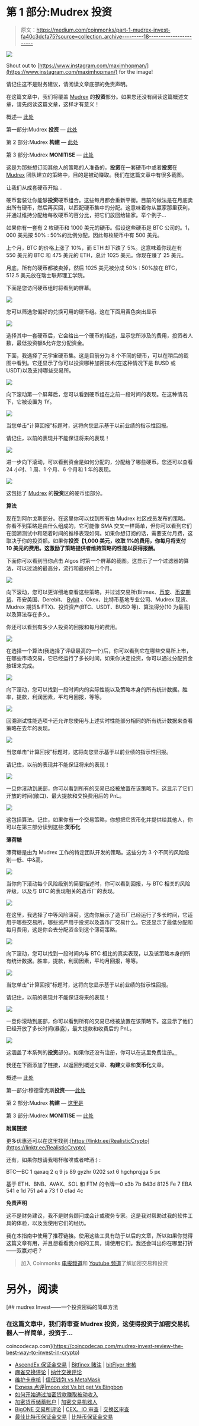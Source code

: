 # 第 1 部分:Mudrex 投资

> 原文：<https://medium.com/coinmonks/part-1-mudrex-invest-fa40c3dcfa75?source=collection_archive---------18----------------------->

![](img/beef04195ab69a1cfa89af5700bf1b23.png)

Shout out to [https://www.instagram.com/maximhopman/](https://www.instagram.com/maximhopman/) for the image!

请记住这不是财务建议，请阅读文章底部的免责声明。

在这篇文章中，我们将覆盖 [Mudrex](https://mudrex.com/signup?referral_code=MARK8081) 的**投资**部分。如果您还没有阅读这篇概述文章，请先阅读这篇文章，这样才有意义！

概述— [此处](https://realisticcrypto.medium.com/is-this-free-automated-trading-and-investment-platform-something-that-all-crypto-traders-and-1cb8440adaef)

第一部分:Mudrex **投资** — [此处](https://realisticcrypto.medium.com/fa40c3dcfa75)

第 2 部分:Mudrex **构建** — [此处](https://realisticcrypto.medium.com/part-2-mudrex-build-ca22a9dcc30a)

第 3 部分:Mudrex **MONITISE** — [此处](https://realisticcrypto.medium.com/part-3-mudrex-monetise-2575e5d91b28)

这是为那些想订阅其他人的策略的人准备的，**投资**在一套硬币中或者**投资**在 [Mudrex](https://mudrex.com/signup?referral_code=MARK8081) 团队建立的策略中，目的是被动赚取。我们在这篇文章中有很多截图。

让我们从成套硬币开始…

硬币套装让你能够**投资**硬币组合。这些每月都会重新平衡。目前的做法是在月底卖出所有硬币，然后再买回，以匹配硬币集中的分配。这意味着你从赢家那里获利，并通过维持分配给每枚硬币的百分比，把它们放回给输家。举个例子…

如果你有一套有 2 枚硬币和 1000 美元的硬币。假设这些硬币是 BTC 公司的。1，000 美元按 50% : 50%的比例分配，因此每枚硬币中有 500 美元。

上个月，BTC 的价格上涨了 10%，而 ETH 却下跌了 5%。这意味着你现在有 550 美元的 BTC 和 475 美元的 ETH，总计 1025 美元。你现在赚了 25 美元。

月底，所有的硬币都被卖掉，然后 1025 美元被分成 50% : 50%放在 BTC，512.5 美元放在瑞士联邦理工学院。

下面是您访问硬币组时将看到的屏幕。

![](img/8fecbb6db25eebf4fe634fb482b07609.png)

您可以筛选您偏好的兑换可用的硬币组。这在下面用黄色突出显示

![](img/8cca528f1e922df2450f388c536b4ed2.png)

选择其中一套硬币后，它会给出一个硬币的描述，显示您所涉及的费用，投资者人数，最低投资额&允许您分配资金。

下面，我选择了元宇宙硬币集。这是目前分为 8 个不同的硬币，可以在稍后的截图中看到。它还显示了你可以投资哪种加密技术(在这种情况下是 BUSD 或 USDT)以及支持哪些交易所。

![](img/fd4cf5e2b39a22119cf26d4b65600ba5.png)

向下滚动第一个屏幕后，您可以看到硬币组在之前一段时间的表现。在这种情况下，它被设置为 1Y。

![](img/716146ae61c21743c17280ca93499add.png)

当您单击“计算回报”标题时，这将向您显示基于以前业绩的指示性回报。

请记住，以前的表现并不能保证将来的表现！

![](img/23edb1b87a65c34cea9c86195e6521ba.png)

进一步向下滚动，可以看到资金是如何分配的，分配给了哪些硬币。您还可以查看 24 小时、1 周、1 个月、6 个月和 1 年的表现。

![](img/f4a157c5d138b19374cf7e303b9c2ebe.png)

这包括了 [Mudrex](https://mudrex.com/signup?referral_code=MARK8081) 的**投资**区的硬币组部分。

**算法**

现在到阿尔戈斯部分。在这里你可以找到所有由 Mudrex 社区成员发布的策略。你看不到策略是由什么组成的，它可能像 SMA 交叉一样简单，但你可以看到它们在回溯测试中和随着时间的推移表现如何。如果你想订阅的话，需要支付月费，这取决于你的投资额。如果你**投资【1,000 美元，收取 1%的费用，你每月将支付 10 美元的费用。这激励了策略提供者维持策略的性能以获得报酬。**

下面你可以看到当你点击 Algos 时第一个屏幕的截图。这显示了一个过滤器的算法，可以过滤的最高分，流行和最好的上个月。

![](img/1a0603d18b4bb17b479f7d7f2235689a.png)

向下滚动，您可以更详细地查看这些策略，并过滤交易所(Bitmex、[币安](https://accounts.binance.com/en/register?ref=OKF5252M)、[币安期货](https://accounts.binance.com/en/register?ref=OKF5252M)、币安美国、Derebit、 [Bybit](https://www.bybit.com/en-US/invite?ref=7BJYO%230) 、Okex、比特币基地专业公司、Mudrex 现货、Mudrex 期货& FTX)、投资资产(BTC、USDT、BUSD 等)、算法得分(10 为最高)以及算法存在多久。

你还可以看到有多少人投资的回报和每月的费用。

![](img/ca548305d52fff781528cec6b6d47d7c.png)

在选择一个算法(我选择了评级最高的一个)后，你可以看到它在哪些交易所上市，在哪些市场交易，它已经运行了多长时间，如果你决定投资，你可以通过分配资金按钮来完成。

![](img/0a80443f725ad8d8ce5c5617314c9815.png)

向下滚动，您可以找到一段时间内的实际性能以及策略本身的所有统计数据。胜率，提款，利润因素，平均月回报，等等。

![](img/23ba816d610b37c1ada1dc12c2e77f81.png)

回溯测试性能选项卡还允许您使用与上述实时性能部分相同的所有统计数据来查看策略在去年的表现。

![](img/50f105120a1cd44d53bc93b96a65416a.png)

当您单击“计算回报”标题时，这将向您显示基于以前业绩的指示性回报。

请记住，以前的表现并不能保证将来的表现！

![](img/065ce8d1a6817b8a7f161930d8421cb3.png)

一旦你滚动到底部，你可以看到所有的交易已经被放置在该策略下。这显示了它们开放的时间(敞口)、最大提款和交换费用后的 PnL。

![](img/c72b04cf224f25e3e26d45a10082f581.png)

这包括算法。记住，如果你有一个交易策略，你想把它货币化并提供给其他人，你可以在第三部分读到这些:**货币化**

**薄荷糖**

薄荷糖是由为 Mudrex 工作的特定团队开发的策略。这些分为 3 个不同的风险级别—低、中&高。

![](img/5eb0a3e813958ef0e17768417c7321cd.png)

当你向下滚动每个风险级别的简要描述时，你可以看到回报，与 BTC 相关的风险评级，以及与 BTC 的表现相关的造币厂的表现。

![](img/8e38a27efff88548ac90b20ad8b46b33.png)

在这里，我选择了中等风险薄荷。这向你展示了造币厂已经运行了多长时间，它适用于哪些交易所，哪些资产用于投资以及造币厂交易什么。它还显示了最低分配和每月费用，这是你会去分配资金到这个薄荷策略。

![](img/2cb7ff25499aeb47a6489ea133f09ff5.png)

向下滚动，您可以找到一段时间内与 BTC 相比的真实表现，以及该策略本身的所有统计数据。胜率，提款，利润因素，平均月回报，等等。

![](img/9ae8a77209a4ec03fb5215d4b3aa6351.png)

当您单击“计算回报”标题时，这将向您显示基于以前业绩的指示性回报。

请记住，以前的表现并不能保证将来的表现！

![](img/e03d49ffe72f03bbfd60fe69ee7b4f71.png)

一旦你滚动到底部，你可以看到所有的交易已经被放置在该策略下。这显示了他们已经开放了多长时间(暴露)，最大提款和收费后的 PnL。

![](img/bd6d3917f52f29623888d012978732ea.png)

这涵盖了本系列的**投资**部分。如果你还没有注册，你可以在这里免费注册[。](https://mudrex.com/signup?referral_code=MARK8081)

我还在下面添加了链接，以返回到概述文章、**构建**文章和**货币化**文章。

概述— [此处](https://realisticcrypto.medium.com/is-this-free-automated-trading-and-investment-platform-something-that-all-crypto-traders-and-1cb8440adaef)

第一部分:穆德雷克斯**投资**——[此处](https://realisticcrypto.medium.com/fa40c3dcfa75)

第 2 部分:Mudrex **构建** — [这里是](https://realisticcrypto.medium.com/part-2-mudrex-build-ca22a9dcc30a)

第 3 部分:Mudrex **MONITISE** — [此处](https://realisticcrypto.medium.com/part-3-mudrex-monetise-2575e5d91b28)

**附属链接**

更多优惠还可以在这里找到:[https://linktr.ee/RealisticCrypto](https://linktr.ee/RealisticCrypto)

还有，如果你想请我喝杯咖啡或者啤酒:) :

BTC—BC 1 qaxaq 2 q 9 js 89 gyzhr 0202 sxt 6 hgchprqjga 5 px

基于 ETH、BNB、AVAX、SOL 和 FTM 的令牌—0 x3b 7b 843d 8125 Fe 7 EBA 541 e 1d 751 a4 a 73 f 0 cfad 4c

**免责声明**

这不是财务建议，我不是财务顾问或会计或税务专家。这是我对帮助过我的软件工具的体验，以及我使用它们的经历。

我在本指南中使用了推荐链接。使用这些工具有助于以后的文章，所以如果你觉得这篇文章有用，并且想看看我介绍的工具，请使用它们。我还会叫出你在哪里打折——双赢对吧？

> 加入 Coinmonks [电报频道](https://t.me/coincodecap)和 [Youtube 频道](https://www.youtube.com/c/coinmonks/videos)了解加密交易和投资

# 另外，阅读

[](https://coincodecap.com/mudrex-invest-review-the-best-way-to-invest-in-crypto) [## mudrex Invest——一个投资密码的简单方法

### 在这篇文章中，我们将审查 Mudrex 投资，这使得投资于加密交易机器人一样简单，投资于…

coincodecap.com](https://coincodecap.com/mudrex-invest-review-the-best-way-to-invest-in-crypto) 

*   [AscendEx 保证金交易](https://coincodecap.com/ascendex-margin-trading) | [Bitfinex 赌注](https://coincodecap.com/bitfinex-staking) | [bitFlyer 审核](https://coincodecap.com/bitflyer-review)
*   [麻雀交换评论](https://coincodecap.com/sparrow-exchange-review) | [纳什交换评论](https://coincodecap.com/nash-exchange-review)
*   [维护卡审核](https://coincodecap.com/uphold-card-review) | [信任钱包 vs MetaMask](https://coincodecap.com/trust-wallet-vs-metamask)
*   [Exness 点评](https://coincodecap.com/exness-review)|[moon xbt Vs bit get Vs Bingbon](https://coincodecap.com/bingbon-vs-bitget-vs-moonxbt)
*   [如何开始通过加密贷款赚取被动收入](https://coincodecap.com/passive-income-crypto-lending)
*   [加密货币储蓄账户](/coinmonks/cryptocurrency-savings-accounts-be3bc0feffbf) | [加密交易机器人](https://coincodecap.com/best-crypto-trading-bots)
*   [BigONE 交易所评论](/coinmonks/bigone-exchange-review-64705d85a1d4) | [CEX。IO 审查](https://coincodecap.com/cex-io-review) | [交换区审查](/coinmonks/swapzone-review-crypto-exchange-data-aggregator-e0ad78e55ed7)
*   [最佳比特币保证金交易](/coinmonks/bitcoin-margin-trading-exchange-bcbfcbf7b8e3) | [比特币保证金交易](https://coincodecap.com/bityard-margin-trading)